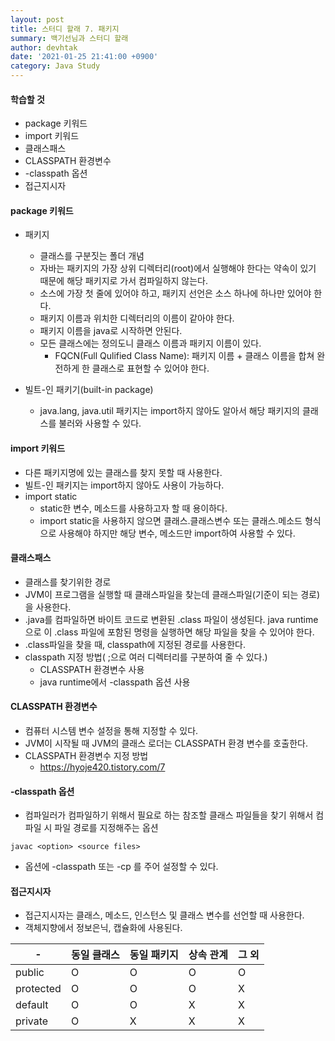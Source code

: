 ```yaml
---
layout: post
title: 스터디 할래 7. 패키지
summary: 백기선님과 스터디 할래
author: devhtak
date: '2021-01-25 21:41:00 +0900'
category: Java Study
---
```


#### 학습할 것

- package 키워드
- import 키워드
- 클래스패스
- CLASSPATH 환경변수
- -classpath 옵션
- 접근지시자

#### package 키워드

- 패키지
  - 클래스를 구분짓는 폴더 개념
  - 자바는 패키지의 가장 상위 디렉터리(root)에서 실행해야 한다는 약속이 있기 때문에 해당 패키지로 가서 컴파일하지 않는다.
  - 소스에 가장 첫 줄에 있어야 하고, 패키지 선언은 소스 하나에 하나만 있어야 한다.
  - 패키지 이름과 위치한 디렉터리의 이름이 같아야 한다.
  - 패키지 이름을 java로 시작하면 안된다.
  - 모든 클래스에는 정의도니 클래스 이름과 패키지 이름이 있다.
    - FQCN(Full Qulified Class Name): 패키지 이름 + 클래스 이름을 합쳐 완전하게 한 클래스로 표현할 수 있어야 한다.
    
- 빌트-인 패키기(built-in package)
  - java.lang, java.util 패키지는 import하지 않아도 알아서 해당 패키지의 클래스를 불러와 사용할 수 있다.

#### import 키워드

- 다른 패키지명에 있는 클래스를 찾지 못할 때 사용한다.
- 빌트-인 패키지는 import하지 않아도 사용이 가능하다.
- import static
  - static한 변수, 메소드를 사용하고자 할 때 용이하다.
  - import static을 사용하지 않으면 클래스.클래스변수 또는 클래스.메소드 형식으로 사용해야 하지만 해당 변수, 메소드만 import하여 사용할 수 있다.

#### 클래스패스

- 클래스를 찾기위한 경로
- JVM이 프로그램을 실행할 때 클래스파일을 찾는데 클래스파일(기준이 되는 경로)을 사용한다.
- .java를 컴파일하면 바이트 코드로 변환된 .class 파일이 생성된다. java runtime으로 이 .class 파일에 포함된 명령을 실행하면 해당 파일을 찾을 수 있어야 한다.
- .class파일을 찾을 때, classpath에 지정된 경로를 사용한다.
- classpath 지정 방법( ;으로 여러 디렉터리를 구분하여 줄 수 있다.)
  - CLASSPATH 환경변수 사용
  - java runtime에서 -classpath 옵션 사용

#### CLASSPATH 환경변수

- 컴퓨터 시스템 변수 설정을 통해 지정할 수 있다.
- JVM이 시작될 때 JVM의 클래스 로더는 CLASSPATH 환경 변수를 호출한다.
- CLASSPATH 환경변수 지정 방법
  - https://hyoje420.tistory.com/7

#### -classpath 옵션

- 컴파일러가 컴파일하기 위해서 필요로 하는 참조할 클래스 파일들을 찾기 위해서 컴파일 시 파일 경로를 지정해주는 옵션
```
javac <option> <source files>
```
- 옵션에 -classpath 또는 -cp 를 주어 설정할 수 있다.


#### 접근지시자

- 접근지시자는 클래스, 메소드, 인스턴스 및 클래스 변수를 선언할 때 사용한다.
- 객체지향에서 정보은닉, 캡슐화에 사용된다.

|-|동일 클래스|동일 패키지|상속 관계|그 외|
|---|---|---|---|---|
|public|O|O|O|O|
|protected|O|O|O|X|
|default|O|O|X|X|
|private|O|X|X|X|
